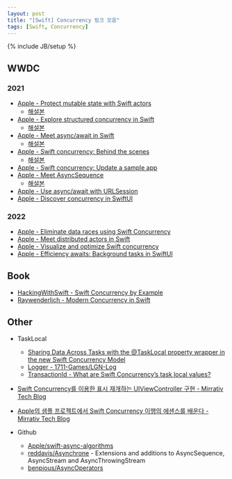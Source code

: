```yaml
---
layout: post
title: "[Swift] Concurrency 링크 모음"
tags: [Swift, Concurrency]
---
```

{% include JB/setup %}

## WWDC

### 2021
* [Apple - Protect mutable state with Swift actors](https://developer.apple.com/videos/play/wwdc2021/10133/)
  * [해설본](https://nyancoder.tistory.com/4)
* [Apple - Explore structured concurrency in Swift](https://developer.apple.com/videos/play/wwdc2021/10134/)
  * [해설본](https://nyancoder.tistory.com/3)
* [Apple - Meet async/await in Swift](https://developer.apple.com/videos/play/wwdc2021/10132/)
  * [해설본](https://nyancoder.tistory.com/5)
* [Apple - Swift concurrency: Behind the scenes](https://developer.apple.com/videos/play/wwdc2021/10254/)
  * [해설본](https://nyancoder.tistory.com/6)
* [Apple - Swift concurrency: Update a sample app](https://developer.apple.com/videos/play/wwdc2021/10194)
* [Apple - Meet AsyncSequence](https://developer.apple.com/videos/play/wwdc2021/10058/)
  * [해설본](https://nyancoder.tistory.com/7)
* [Apple - Use async/await with URLSession](https://developer.apple.com/videos/play/wwdc2021/10095)
* [Apple - Discover concurrency in SwiftUI](https://developer.apple.com/videos/play/wwdc2021/10019/)

### 2022

* [Apple - Eliminate data races using Swift Concurrency](https://developer.apple.com/videos/play/wwdc2022/110351/)
* [Apple - Meet distributed actors in Swift](https://developer.apple.com/videos/play/wwdc2022/110356)
* [Apple - Visualize and optimize Swift concurrency](https://developer.apple.com/videos/play/wwdc2022/110350)
* [Apple - Efficiency awaits: Background tasks in SwiftUI](https://developer.apple.com/videos/play/wwdc2022/10142/)

## Book

* [HackingWithSwift - Swift Concurrency by Example](https://www.hackingwithswift.com/quick-start/concurrency)
* [Raywenderlich - Modern Concurrency in Swift](https://www.raywenderlich.com/books/modern-concurrency-in-swift)

## Other

* TaskLocal
  - [Sharing Data Across Tasks with the @TaskLocal property wrapper in the new Swift Concurrency Model](https://www.andyibanez.com/posts/sharing-data-across-tasks-tasklocal-new-swift-concurrency-model/)
  - [Logger - 1711-Games/LGN-Log](https://github.com/1711-Games/LGN-Log)
  - [TransactionId - What are Swift Concurrency’s task local values?](https://www.donnywals.com/what-are-swift-concurrencys-task-local-values/)

* [Swift Concurrency를 이용한 표시 재개하는 UIViewController 구현 - Mirrativ Tech Blog](https://tech.mirrativ.stream/entry/2022/05/31/120125)
* [Apple의 샘플 프로젝트에서 Swift Concurrency 이행의 에센스를 배운다 - Mirrativ Tech Blog](https://tech.mirrativ.stream/entry/2022/05/18/110030)

* Github
  * [Apple/swift-async-algorithms](https://github.com/apple/swift-async-algorithms)
  * [reddavis/Asynchrone](https://github.com/reddavis/Asynchrone) - Extensions and additions to AsyncSequence, AsyncStream and AsyncThrowingStream
  * [benpious/AsyncOperators](https://github.com/benpious/AsyncOperators)

